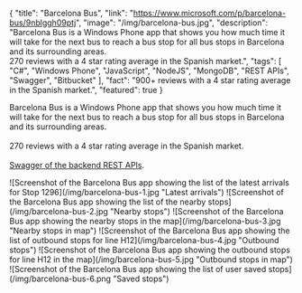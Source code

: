 {
    "title": "Barcelona Bus",
    "link": "https://www.microsoft.com/p/barcelona-bus/9nblggh09ptj",
    "image": "/img/barcelona-bus.jpg",
    "description": "Barcelona Bus is a Windows Phone app that shows you how much time it will take for the next bus to reach a bus stop for all bus stops in Barcelona and its surrounding areas. <br/>270 reviews with a 4 star rating average in the Spanish market.",
    "tags": [ "C#", "Windows Phone", "JavaScript", "NodeJS", "MongoDB", "REST APIs", "Swagger", "Bitbucket" ],
    "fact": "900+ reviews with a 4 star rating average in the Spanish market.",
    "featured": true
}


Barcelona Bus is a Windows Phone app that shows you how much time it will take for the next bus to reach a bus stop for all bus stops in Barcelona and its surrounding areas.
<br/>
<br/>
270 reviews with a 4 star rating average in the Spanish market.
<br/>
<br/>
[Swagger of the backend REST APIs](https://barcelonabus.azurewebsites.net).

<span class="proj-images">
![Screenshot of the Barcelona Bus app showing the list of the latest arrivals for Stop 1296](/img/barcelona-bus-1.jpg "Latest arrivals")
![Screenshot of the Barcelona Bus app showing the list of the nearby stops](/img/barcelona-bus-2.jpg "Nearby stops")
![Screenshot of the Barcelona Bus app showing the nearby stops in the map](/img/barcelona-bus-3.jpg "Nearby stops in map")
![Screenshot of the Barcelona Bus app showing the list of outbound stops for line H12](/img/barcelona-bus-4.jpg "Outbound stops")
![Screenshot of the Barcelona Bus app showing the outbound stops for line H12 in the map](/img/barcelona-bus-5.jpg "Outbound stops in map")
![Screenshot of the Barcelona Bus app showing the list of user saved stops](/img/barcelona-bus-6.png "Saved stops")
</span>
